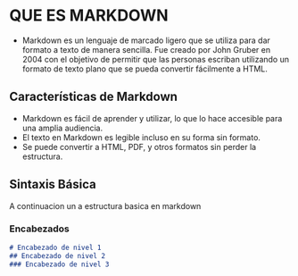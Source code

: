 # QUE ES MARKDOWN

- Markdown es un lenguaje de marcado ligero que se utiliza para dar formato a texto de manera sencilla. Fue creado por John Gruber en 2004 con el objetivo de permitir que las personas escriban utilizando un formato de texto plano que se pueda convertir fácilmente a HTML.

## Características de Markdown

-  Markdown es fácil de aprender y utilizar, lo que lo hace accesible para una amplia audiencia.
- El texto en Markdown es legible incluso en su forma sin formato.
- Se puede convertir a HTML, PDF, y otros formatos sin perder la estructura.

## Sintaxis Básica

A continuacion un a estructura basica en markdown

### Encabezados

```markdown
# Encabezado de nivel 1
## Encabezado de nivel 2
### Encabezado de nivel 3
